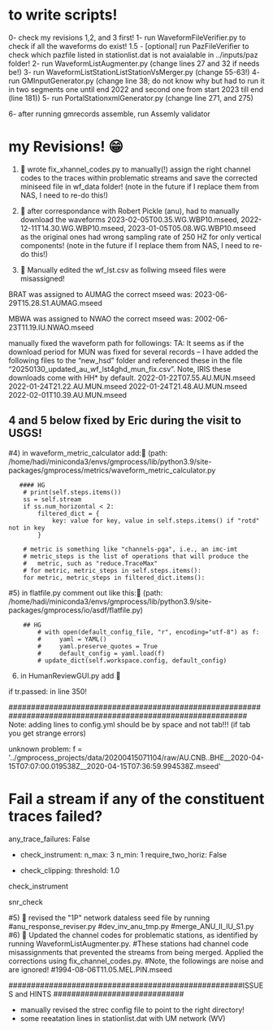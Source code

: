 # to write scripts!
0- check my revisions 1,2, and 3 first!
1- run WaveformFileVerifier.py to check if all the waveforms do exist!
1.5 - [optional] run PazFileVerifier to check which pazfile listed in stationlist.dat is not avaialable in ../inputs/paz folder!
2- run WaveformListAugmenter.py (change lines 27 and 32 if needs be!)
3- run WaveformListStationListStationVsMerger.py (change 55-63!)
4- run GMInputGenerator.py (change line 38; do not know why but had to run it in two segments one until end 2022 and second one from start 2023 till end (line 181))
5- run PortalStationxmlGenerator.py (change line 271, and 275)

6- after running gmrecords assemble, run  Assemly validator





# my Revisions! 😁️

1) 👋️ wrote fix_xhannel_codes.py to manually(!) assign the right channel codes to the traces within problematic streams and save the corrected miniseed file in wf_data folder!
(note in the future if I replace them from NAS, I need to re-do this!)

2) 👋️ after correspondance with Robert Pickle (anu), had to manually download the waveforms 2023-02-05T00.35.WG.WBP10.mseed, 2022-12-11T14.30.WG.WBP10.mseed, 2023-01-05T05.08.WG.WBP10.mseed
as the original ones had wrong sampling rate of 250 HZ for only vertical components! (note in the future if I replace them from NAS, I need to re-do this!)

3) 👋️ Manually edited the wf_lst.csv as follwing mseed files were misassigned!

BRAT was assigned to AUMAG the correct mseed was: 2023-06-29T15.28.S1.AUMAG.mseed

MBWA was assigned to NWAO  the correct mseed was: 2002-06-23T11.19.IU.NWAO.mseed

manually fixed the waveform path for followings:
TA: It seems as if the download period for MUN was fixed for several records – I have added the following files to the “new_hsd” folder and referenced these in the file “20250130_updated_au_wf_lst4ghd_mun_fix.csv”.  Note, IRIS these downloads come with HH* by default.
2022-01-22T07.55.AU.MUN.mseed
2022-01-24T21.22.AU.MUN.mseed
2022-01-24T21.48.AU.MUN.mseed
2022-02-01T10.39.AU.MUN.mseed

## 4 and 5 below fixed by Eric during the visit to USGS!
#4) in waveform_metric_calculator add:👋️ (path: /home/hadi/miniconda3/envs/gmprocess/lib/python3.9/site-packages/gmprocess/metrics/waveform_metric_calculator.py

       #### HG
        # print(self.steps.items())
        ss = self.stream
        if ss.num_horizontal < 2:
            filtered_dict = {
                key: value for key, value in self.steps.items() if "rotd" not in key
            }

        # metric is something like "channels-pga", i.e., an imc-imt
        # metric_steps is the list of operations that will produce the
        #   metric, such as "reduce.TraceMax"
        # for metric, metric_steps in self.steps.items():
        for metric, metric_steps in filtered_dict.items():
        

#5) in flatfile.py comment out like this:👋️ (path: /home/hadi/miniconda3/envs/gmprocess/lib/python3.9/site-packages/gmprocess/io/asdf/flatfile.py)



	    ## HG
            # with open(default_config_file, "r", encoding="utf-8") as f:
            #     yaml = YAML()
            #     yaml.preserve_quotes = True
            #     default_config = yaml.load(f)
            # update_dict(self.workspace.config, default_config)

       
6) in HumanReviewGUI.py add 👋️

if tr.passed:
in line 350!





#############################################################################################################
Note: adding lines to config.yml should be by space and not tab!!! (if tab you get strange errors)

unknown problem:
f = '../gmprocess_projects/data/20200415071104/raw/AU.CNB..BHE__2020-04-15T07:07:00.019538Z__2020-04-15T07:36:59.994538Z.mseed'

# Fail a stream if any of the constituent traces failed?
 any_trace_failures: False

- check_instrument:
        n_max: 3
        n_min: 1
        require_two_horiz: False 
  
- check_clipping:
        threshold: 1.0
        
check_instrument

snr_check



#5) 👋️ revised the "1P" network dataless seed file by running
#anu_response_reviser.py
#dev_inv_anu_tmp.py
#merge_ANU_II_IU_S1.py
#6) 👋️ Updated the channel codes for problematic stations, as identified by running WaveformListAugmenter.py. 
#These stations had channel code misassignments that prevented the streams from being merged. Applied the corrections using fix_channel_codes.py.
#Note, the followings are noise and are ignored!
#1994-08-06T11.05.MEL.PIN.mseed

####################################################ISSUES and HINTS #############################
- manually revised the strec config file to point to the right directory!
- some reeatation lines in stationlist.dat with UM network (WV)


